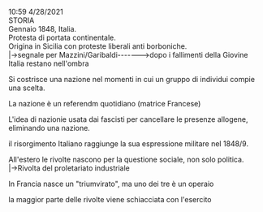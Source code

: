 10:59 4/28/2021  
STORIA  
Gennaio 1848, Italia.  
Protesta di portata continentale.   
Origina in Sicilia con proteste liberali anti borboniche.   
|->segnale per Mazzini/Garibaldi------->dopo i fallimenti della Giovine Italia restano nell'ombra  
  
  
Si costrisce una nazione nel momenti in cui un gruppo di individui compie una scelta.  
  
La nazione è un referendm quotidiano (matrice Francese)  
  
L'idea di nazionie usata dai fascisti per cancellare le presenze allogene, eliminando una nazione.  
  
  
il risorgimento Italiano raggiunge la sua espressione militare nel 1848/9.  
  
All'estero le rivolte nascono per la questione sociale, non solo politica.  
						|->Rivolta del proletariato industriale  
  
In Francia nasce un "triumvirato", ma uno dei tre è un operaio  
  
la maggior parte delle rivolte viene schiacciata con l'esercito  
  

